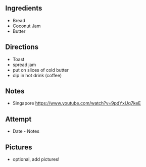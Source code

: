 ## Ingredients
* Bread
* Coconut Jam
* Butter

## Directions
* Toast
* spread jam
* put on slices of cold butter
* dip in hot drink (coffee)

## Notes
* Singapore https://www.youtube.com/watch?v=9pdYxUq7keE

## Attempt
* Date - Notes

## Pictures
* optional, add pictures!
